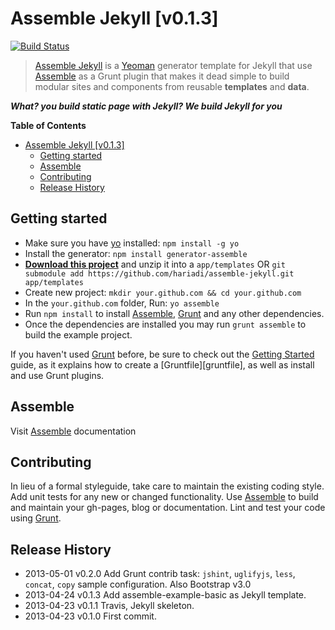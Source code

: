 # Assemble Jekyll [v0.1.3]
[![Build Status](https://travis-ci.org/hariadi/assemble-jekyll.png)](https://travis-ci.org/hariadi/assemble-jekyll)

> [Assemble Jekyll][assemble-jekyll] is a [Yeoman][yeoman] generator template for Jekyll that use [Assemble][assemble] as a Grunt plugin that makes it dead simple to build modular sites and components from reusable **templates** and **data**.

***What? you build static page with Jekyll? We build Jekyll for you***

**Table of Contents**

- [Assemble Jekyll [v0.1.3]](#assemble-jekyll-v013)
	- [Getting started](#getting-started)
	- [Assemble](#the-assemble-task)
	- [Contributing](#contributing)
	- [Release History](#release-history)

## Getting started
* Make sure you have [yo](https://github.com/yeoman/yo) installed:
    `npm install -g yo`
* Install the generator: `npm install generator-assemble`
* **[Download this project][download]** and unzip it into a `app/templates` OR
    `git submodule add https://github.com/hariadi/assemble-jekyll.git app/templates`
* Create new project:
    `mkdir your.github.com && cd your.github.com`
* In the `your.github.com` folder, Run: 
    `yo assemble`
* Run `npm install` to install [Assemble][assemble], [Grunt](http://gruntjs.com/) and any other dependencies.
* Once the dependencies are installed you may run `grunt assemble` to build the example project.

If you haven't used [Grunt](http://gruntjs.com/) before, be sure to check out the [Getting Started](http://gruntjs.com/getting-started) guide, as it explains how to create a [Gruntfile][gruntfile], as well as install and use Grunt plugins. 


## Assemble
Visit [Assemble][assemble] documentation 


## Contributing
In lieu of a formal styleguide, take care to maintain the existing coding style. Add unit tests for any new or changed functionality. Use [Assemble][assemble] to build and maintain your gh-pages, blog or documentation. Lint and test your code using [Grunt](http://gruntjs.com/).


## Release History
* 2013-05-01    v0.2.0    Add Grunt contrib task: `jshint`, `uglifyjs`, `less`, `concat`, `copy` sample configuration. Also Bootstrap v3.0
* 2013-04-24    v0.1.3    Add assemble-example-basic as Jekyll template. 
* 2013-04-23    v0.1.1    Travis, Jekyll skeleton. 
* 2013-04-23    v0.1.0    First commit. 

[yeoman]: http://yeoman.io/
[download]: https://github.com/hariadi/assemble-jekyll/archive/master.zip
[assemble]: https://github.com/assemble/assemble/
[assemble-examples]: https://github.com/assemble/assemble-examples
[assemble-jekyll]: https://github.com/hariadi/assemble-jekyll